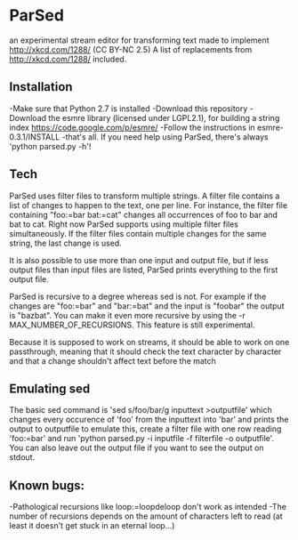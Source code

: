 ParSed
======

an experimental stream editor for transforming text
made to implement http://xkcd.com/1288/ (CC BY-NC 2.5)
A list of replacements from http://xkcd.com/1288/ included.


Installation
---------
-Make sure that Python 2.7 is installed
-Download this repository
-Download the esmre library (licensed under LGPL2.1), for building a string index
https://code.google.com/p/esmre/
-Follow the instructions in esmre-0.3.1/INSTALL
-that's all. If you need help using ParSed, there's always 'python parsed.py -h'!


Tech
-------
ParSed uses filter files to transform multiple strings.
 A filter file contains a list of changes to happen to the text, one per line. For instance, the filter file containing
"foo:=bar
bat:=cat"
changes all occurrences of foo to bar and bat to cat. Right now ParSed supports using multiple filter files simultaneously. If the filter files contain multiple changes for the same string, the last change is used.

It is also possible to use more than one input and output file, but if less output files than input files are listed, ParSed prints everything to the first output file.

ParSed is recursive to a degree whereas sed is not. For example if the changes are "foo:=bar" and "bar:=bat" and the input is "foobar" the output is "bazbat".
You can make it even more recursive by using the -r MAX_NUMBER_OF_RECURSIONS. This feature is still experimental.

Because it is supposed to work on streams, it should be able to work on one passthrough,
meaning that it should check the text character by character and that a change shouldn't affect text before the match


Emulating sed
-------------
The basic sed command is 'sed s/foo/bar/g inputtext >outputfile' which changes every occurence of 'foo' from the inputtext into 'bar' and prints the output to outputfile
to emulate this, create a filter file with one row reading 'foo:=bar'
and run 'python parsed.py -i inputfile -f filterfile -o outputfile'. You can also leave out the output file if you want to see the output on stdout.



Known bugs:
-----------
-Pathological recursions like loop:=loopdeloop don't work as intended
-The number of recursions depends on the amount of characters left to read (at least it doesn't get stuck in an eternal loop...)

